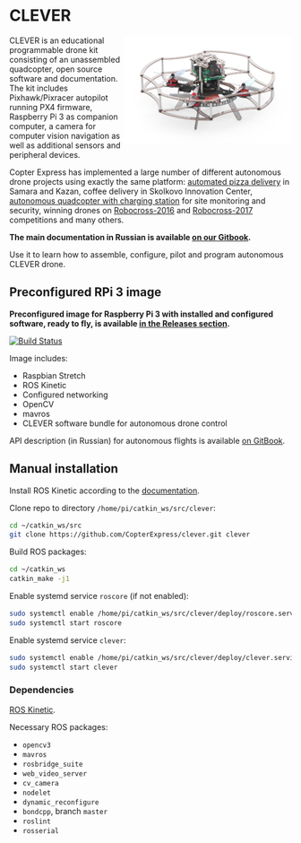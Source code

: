 # CLEVER

<img src="docs/assets/clever3.png" align="right" width="300px" alt="CLEVER drone">

CLEVER is an educational programmable drone kit consisting of an unassembled quadcopter, open source software and documentation. The kit includes Pixhawk/Pixracer autopilot running PX4 firmware, Raspberry Pi 3 as companion computer, a camera for computer vision navigation as well as additional sensors and peripheral devices.

Copter Express has implemented a large number of different autonomous drone projects using exactly the same platform: [automated pizza delivery](https://www.youtube.com/watch?v=hmkAoZOtF58) in Samara and Kazan, coffee delivery in Skolkovo Innovation Center, [autonomous quadcopter with charging station](https://www.youtube.com/watch?v=RjX6nUqw1mI) for site monitoring and security, winning drones on [Robocross-2016](https://www.youtube.com/watch?v=dGbDaz_VmYU) and [Robocross-2017](https://youtu.be/AQnd2CRczbQ) competitions and many others.

**The main documentation in Russian is available [on our Gitbook](https://clever.copterexpress.com/).**

Use it to learn how to assemble, configure, pilot and program autonomous CLEVER drone.

## Preconfigured RPi 3 image

**Preconfigured image for Raspberry Pi 3 with installed and configured software, ready to fly, is available [in the Releases section](https://github.com/CopterExpress/clever/releases).**

[![Build Status](https://travis-ci.org/urpylka/clever.svg?branch=master)](https://travis-ci.org/urpylka/clever)

Image includes:

* Raspbian Stretch
* ROS Kinetic
* Configured networking
* OpenCV
* mavros
* CLEVER software bundle for autonomous drone control

API description (in Russian) for autonomous flights is available [on GitBook](https://copterexpress.gitbooks.io/clever/simple_offboard.html).

## Manual installation

Install ROS Kinetic according to the [documentation](http://wiki.ros.org/kinetic/Installation).

Clone repo to directory `/home/pi/catkin_ws/src/clever`:

```bash
cd ~/catkin_ws/src
git clone https://github.com/CopterExpress/clever.git clever
```

Build ROS packages:

```bash
cd ~/catkin_ws
catkin_make -j1
```

Enable systemd service `roscore` (if not enabled):

```bash
sudo systemctl enable /home/pi/catkin_ws/src/clever/deploy/roscore.service
sudo systemctl start roscore
```

Enable systemd service `clever`:

```bash
sudo systemctl enable /home/pi/catkin_ws/src/clever/deploy/clever.service
sudo systemctl start clever
```

### Dependencies

[ROS Kinetic](http://wiki.ros.org/kinetic).

Necessary ROS packages:

* `opencv3`
* `mavros`
* `rosbridge_suite`
* `web_video_server`
* `cv_camera`
* `nodelet`
* `dynamic_reconfigure`
* `bondcpp`, branch `master`
* `roslint`
* `rosserial`
